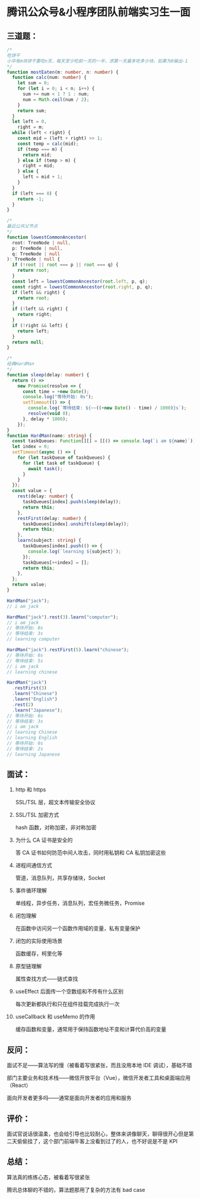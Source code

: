 # 腾讯公众号&小程序团队前端实习生一面

## 三道题：

```ts
/*
吃饼干
小华有m块饼干要吃n天，每天至少吃前一天的一半，求第一天最多吃多少块，如果为0输出-1
*/
function mostEaten(m: number, n: number) {
  function calc(num: number) {
    let sum = 0;
    for (let i = 0; i < n; i++) {
      sum += num < 1 ? 1 : num;
      num = Math.ceil(num / 2);
    }
    return sum;
  }
  let left = 0,
    right = m;
  while (left < right) {
    const mid = (left + right) >> 1;
    const temp = calc(mid);
    if (temp === m) {
      return mid;
    } else if (temp > m) {
      right = mid;
    } else {
      left = mid + 1;
    }
  }
  if (left === 0) {
    return -1;
  }
}
```

```ts
/*
最近公共父节点
*/
function lowestCommonAncestor(
  root: TreeNode | null,
  p: TreeNode | null,
  q: TreeNode | null
): TreeNode | null {
  if (!root || root === p || root === q) {
    return root;
  }
  const left = lowestCommonAncestor(root.left, p, q);
  const right = lowestCommonAncestor(root.right, p, q);
  if (left && right) {
    return root;
  }
  if (!left && right) {
    return right;
  }
  if (!right && left) {
    return left;
  }
  return null;
}
```

```ts
/*
经典HardMan
*/
function sleep(delay: number) {
  return () =>
    new Promise(resolve => {
      const time = +new Date();
      console.log("等待开始: 0s");
      setTimeout(() => {
        console.log(`等待结束: ${~~((+new Date() - time) / 1000)}s`);
        resolve(void 0);
      }, delay * 1000);
    });
}
function HardMan(name: string) {
  const taskQueues: Function[][] = [[() => console.log(`i am ${name}`)]];
  let index = 0;
  setTimeout(async () => {
    for (let taskQueue of taskQueues) {
      for (let task of taskQueue) {
        await task();
      }
    }
  });
  const value = {
    rest(delay: number) {
      taskQueues[index].push(sleep(delay));
      return this;
    },
    restFirst(delay: number) {
      taskQueues[index].unshift(sleep(delay));
      return this;
    },
    learn(subject: string) {
      taskQueues[index].push(() => {
        console.log(`learning ${subject}`);
      });
      taskQueues[++index] = [];
      return this;
    },
  };
  return value;
}

HardMan("jack");
// i am jack

HardMan("jack").rest(3).learn("computer");
// i am jack
// 等待开始: 0s
// 等待结束: 3s
// learning computer

HardMan("jack").restFirst(5).learn("chinese");
// 等待开始: 0s
// 等待结束: 5s
// i am jack
// learning chinese

HardMan("jack")
  .restFirst(3)
  .learn("Chinese")
  .learn("English")
  .rest(2)
  .learn("Japanese");
// 等待开始: 0s
// 等待结束: 3s
// i am jack
// learning Chinese
// learning English
// 等待开始: 0s
// 等待结束: 2s
// learning Japanese
```

## 面试：

1. http 和 https

   SSL/TSL 层，超文本传输安全协议

2. SSL/TSL 加密方式

   hash 函数，对称加密，非对称加密

3. 为什么 CA 证书是安全的

   答 CA 证书如何防范中间人攻击，同时用私钥和 CA 私钥加密这些

4. 进程间通信方式

   管道，消息队列，共享存储块，Socket

5. 事件循环理解

   单线程，异步任务，消息队列，宏任务微任务，Promise

6. 闭包理解

   在函数中访问另一个函数作用域的变量，私有变量保护

7. 闭包的实际使用场景

   函数缓存，柯里化等

8. 原型链理解

   属性查找方式——链式查找

9. useEffect 后面传一个空数组和不传有什么区别

   每次更新都执行和只在组件挂载完成执行一次

10. useCallback 和 useMemo 的作用

    缓存函数和变量，通常用于保持函数地址不变和计算代价高的变量

## 反问：

面试不足——算法写的慢（被看着写很紧张，而且没用本地 IDE 调试），基础不错

部门主要业务和技术栈——微信开放平台（Vue），微信开发者工具和桌面端应用（React）

面向开发者更多吗——通常是面向开发者的应用和服务

## 评价：

面试官说话很温柔，也会给引导也比较耐心，整体来讲像聊天，聊得很开心但是第二天偷偷挂了，这个部门前端牛客上没看到过了的人，也不好说是不是 KPI

## 总结：

算法真的练练心态，被看着写很紧张

腾讯总体聊的不错的，算法题那用了复杂的方法有 bad case
